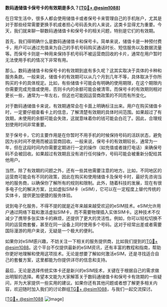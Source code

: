 **数码通储值卡保号卡的有效期是多久？[[TG💪+ @esim1088](https://t.me/s/esim1088)]**

在日常生活中，很多人都会使用储值卡或者保号卡来管理自己的手机账户，尤其是对于那些经常需要更换手机或者担心号码丢失的人来说，这类卡显得尤为重要。今天，我们就来聊一聊数码通储值卡和保号卡的相关问题，特别是它们的有效期。

首先，我们得明确什么是数码通储值卡和保号卡。简单来说，储值卡是一种预付费卡，用户可以通过充值来为自己的手机号码购买通话时长、短信服务以及数据流量等。而保号卡则是一种用来保持手机号码不被运营商回收的卡片，通常在用户暂时无法使用手机的情况下非常有用。

那么，数码通储值卡和保号卡的有效期到底有多久呢？这其实取决于具体的卡种和服务条款。一般来说，储值卡的有效期可以从几个月到几年不等，具体取决于你所购买的卡的具体规定。比如，有些储值卡可能会有明确的使用期限，在这个期限内你需要完成充值或使用，否则卡内的余额可能会被清零。而保号卡的有效期则相对更长一些，通常为一年左右，但这也可能因运营商政策的不同而有所变化。

对于数码通储值卡来说，有效期通常会在卡面上明确标注出来。用户在购买储值卡时，一定要仔细查看卡上的信息，了解清楚有效期的具体时间范围。如果超过了有效期，未使用的余额可能会失效，这就意味着你的钱可能会白花了。因此，合理规划使用时间非常重要。

至于保号卡，它的主要作用是在你暂时不用手机的时候保持号码的活跃状态，避免因为长时间不使用而被运营商回收。一般来说，保号卡的有效期较长，通常为一年，但在这段时间内你需要定期进行一定的操作（如充值或者拨打电话）来确保号码不会被回收。如果超过有效期且没有进行任何操作，号码可能会被重新分配给其他用户。

当然，除了有效期的问题之外，还有一些其他需要注意的地方。比如，不同地区的运营商可能会有不同的政策，因此在购买和使用储值卡及保号卡时，最好先咨询当地的服务商，以确保你了解所有的规则和限制。此外，随着科技的发展，现在有很多电子化的解决方案，比如虚拟SIM卡（eSIM），它可以在一定程度上替代传统的实体卡，提供更加便捷的服务体验。

说到电子化服务，不得不提的就是近年来越来越受欢迎的eSIM技术。eSIM允许用户通过网络下载和激活虚拟SIM卡，而不需要物理插入实体SIM卡。这种技术不仅减少了携带多张实体卡的麻烦，还提供了更大的灵活性。例如，你可以轻松切换不同的运营商套餐，甚至在同一设备上同时使用多个号码。这对于经常出差或者需要国际漫游的用户来说，无疑是一个极大的便利。

如果你对eSIM感兴趣，不妨关注一下相关的服务提供商，比如我们提到的[TG💪+ @esim1088](https://t.me/s/esim1088)。这个平台不仅提供最新的eSIM资讯，还有丰富的教程和指南，帮助你更好地理解和使用这项技术。无论是想要了解如何激活eSIM，还是寻找适合自己的套餐方案，这里都能为你提供详尽的信息和支持。

最后，无论是选择传统实体卡还是新兴的eSIM技术，关键在于根据自己的需求做出明智的选择。希望本文能为大家解答关于数码通储值卡和保号卡有效期的一些疑问，并为大家提供一些实用的建议。如果你还有其他问题或者想了解更多相关内容，欢迎随时加入我们的讨论群组[TG💪+ @esim1088](https://t.me/s/esim1088)，与我们一起交流探讨。

[[TG💪+ @esim1088](https://t.me/s/esim1088) ![Image](https://i.postimg.cc/4NQfJmqS/Snipaste-2025-05-13-00-14-12.png)]